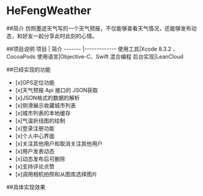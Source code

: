 # HeFengWeather
##简介
仿照墨迹天气写的一个天气预报，不仅能够查看天气情况，还能够发布动态，和好友一起分享此时此刻的心情。

##项目说明
 项目    | 简介 ------- |-------------使用工具|Xcode 8.3.2 、CocoaPods使用语言|Objective-C、Swift 混合编程
后台实现|LeanCloud##已经实现的功能
- [x]GPS定位功能
- [x]天气预报 Api 接口的 JSON获取
- [x]JSON格式的数据的解析
- [x]侧滑展示收藏城市列表
- [x]城市列表的本地缓存
- [x]气温折线图的绘制
- [x]登录注册功能
- [x]个人中心界面
- [x]关注其他用户和取消关注其他用户
- [x]用户发表动态
- [x]动态发布后可删除 
- [x]支持评论点赞
- [x]调用相机拍照和从图库选择图片

##具体实现效果



